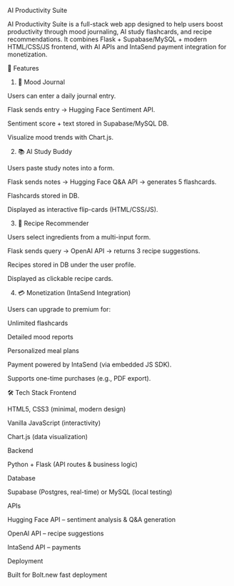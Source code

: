 AI Productivity Suite

AI Productivity Suite is a full-stack web app designed to help users boost productivity through mood journaling, AI study flashcards, and recipe recommendations. It combines Flask + Supabase/MySQL + modern HTML/CSS/JS frontend, with AI APIs and IntaSend payment integration for monetization.

📌 Features
1. 📝 Mood Journal

Users can enter a daily journal entry.

Flask sends entry → Hugging Face Sentiment API.

Sentiment score + text stored in Supabase/MySQL DB.

Visualize mood trends with Chart.js.

2. 📚 AI Study Buddy

Users paste study notes into a form.

Flask sends notes → Hugging Face Q&A API → generates 5 flashcards.

Flashcards stored in DB.

Displayed as interactive flip-cards (HTML/CSS/JS).

3. 🍳 Recipe Recommender

Users select ingredients from a multi-input form.

Flask sends query → OpenAI API → returns 3 recipe suggestions.

Recipes stored in DB under the user profile.

Displayed as clickable recipe cards.

4. 💳 Monetization (IntaSend Integration)

Users can upgrade to premium for:

Unlimited flashcards

Detailed mood reports

Personalized meal plans

Payment powered by IntaSend (via embedded JS SDK).

Supports one-time purchases (e.g., PDF export).

🛠️ Tech Stack
Frontend

HTML5, CSS3 (minimal, modern design)

Vanilla JavaScript (interactivity)

Chart.js (data visualization)

Backend

Python + Flask (API routes & business logic)

Database

Supabase (Postgres, real-time) or MySQL (local testing)

APIs

Hugging Face API – sentiment analysis & Q&A generation

OpenAI API – recipe suggestions

IntaSend API – payments

Deployment

Built for Bolt.new fast deployment
